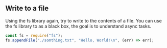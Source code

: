 ## Write to a file

Using the fs library again, try to write to the contents of a file.
You can use the fs library to as a black box, the goal is to understand async tasks.

```javascript
const fs = require("fs");
fs.appendFile("./somthing.txt", "Hello, World!\n", (err) => err);
```
